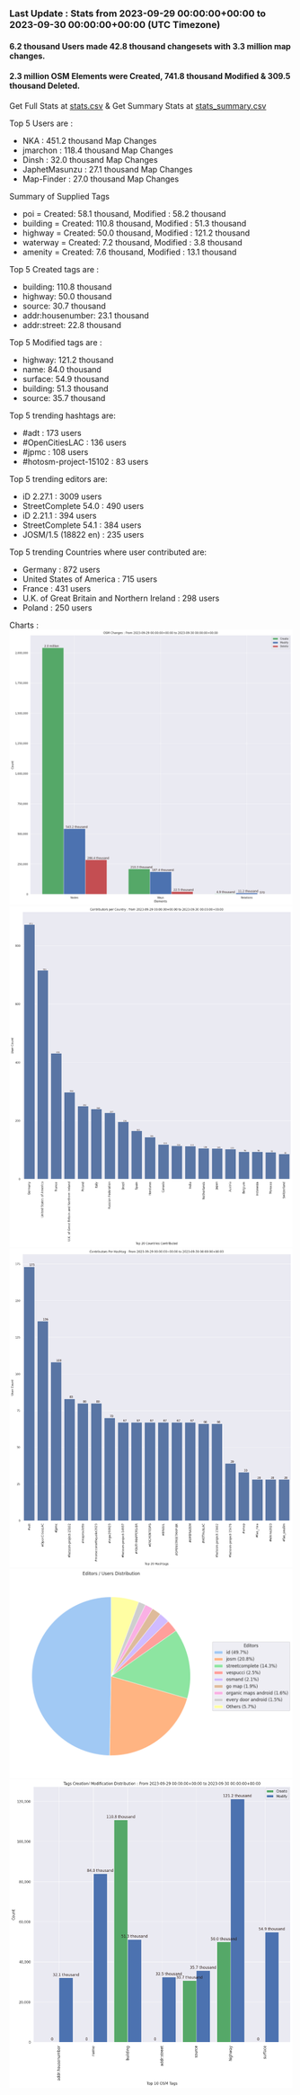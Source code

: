 ### Last Update : Stats from 2023-09-29 00:00:00+00:00 to 2023-09-30 00:00:00+00:00 (UTC Timezone)

#### 6.2 thousand Users made 42.8 thousand changesets with 3.3 million map changes.
#### 2.3 million OSM Elements were Created, 741.8 thousand Modified & 309.5 thousand Deleted.
Get Full Stats at [stats.csv](/stats/Global/Daily/stats.csv)
 & Get Summary Stats at [stats_summary.csv](/stats/Global/Daily/stats_summary.csv)

Top 5 Users are : 
- NKA : 451.2 thousand Map Changes
- jmarchon : 118.4 thousand Map Changes
- Dinsh : 32.0 thousand Map Changes
- JaphetMasunzu : 27.1 thousand Map Changes
- Map-Finder : 27.0 thousand Map Changes

Summary of Supplied Tags
- poi = Created: 58.1 thousand, Modified : 58.2 thousand
- building = Created: 110.8 thousand, Modified : 51.3 thousand
- highway = Created: 50.0 thousand, Modified : 121.2 thousand
- waterway = Created: 7.2 thousand, Modified : 3.8 thousand
- amenity = Created: 7.6 thousand, Modified : 13.1 thousand


Top 5 Created tags are :
- building: 110.8 thousand
- highway: 50.0 thousand
- source: 30.7 thousand
- addr:housenumber: 23.1 thousand
- addr:street: 22.8 thousand


Top 5 Modified tags are :
- highway: 121.2 thousand
- name: 84.0 thousand
- surface: 54.9 thousand
- building: 51.3 thousand
- source: 35.7 thousand


Top 5 trending hashtags are:
- #adt : 173 users
- #OpenCitiesLAC : 136 users
- #jpmc : 108 users
- #hotosm-project-15102 : 83 users


Top 5 trending editors are:
- iD 2.27.1 : 3009 users
- StreetComplete 54.0 : 490 users
- iD 2.21.1 : 394 users
- StreetComplete 54.1 : 384 users
- JOSM/1.5 (18822 en) : 235 users


Top 5 trending Countries where user contributed are:
- Germany : 872 users
- United States of America : 715 users
- France : 431 users
- U.K. of Great Britain and Northern Ireland : 298 users
- Poland : 250 users


 Charts : 
![Alt text](./stats_osm_changes.png) 
![Alt text](./stats_users_per_country.png) 
![Alt text](./stats_users_per_hashtag.png) 
![Alt text](./stats_editors_pie_chart.png) 
![Alt text](./stats_tags.png) 
